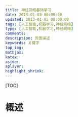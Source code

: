 ```yaml
---
title: 神经网络基础学习
date: 2013-01-05 00:00:00
updated: 2013-01-05 00:00:00
tags: [人工智能,机器学习,神经网络]
type: [人工智能,机器学习,神经网络]
comments:
description: 页面描述
keywords: 关键字
top_img:
mathjax:
katex:
aside:
aplayer:
highlight_shrink:
---
```


[TOC]

# 概述
